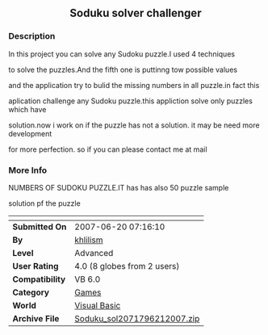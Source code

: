 ﻿<div align="center">

## Soduku solver challenger


</div>

### Description

In this project you can solve any Sudoku puzzle.I used 4 techniques

to solve the puzzles.And the fifth one is puttinng tow possible values

and the application try to bulid the missing numbers in all puzzle.in fact this

aplication challenge any Sudoku puzzle.this appliction solve only puzzles which have

solution.now i work on if the puzzle has not a solution. it may be need more development

for more perfection. so if you can please contact me at mail
 
### More Info
 
NUMBERS OF SUDOKU PUZZLE.IT has has also 50 puzzle sample

solution pf the puzzle


<span>             |<span>
---                |---
**Submitted On**   |2007-06-20 07:16:10
**By**             |[khlilism](https://github.com/Planet-Source-Code/PSCIndex/blob/master/ByAuthor/khlilism.md)
**Level**          |Advanced
**User Rating**    |4.0 (8 globes from 2 users)
**Compatibility**  |VB 6\.0
**Category**       |[Games](https://github.com/Planet-Source-Code/PSCIndex/blob/master/ByCategory/games__1-38.md)
**World**          |[Visual Basic](https://github.com/Planet-Source-Code/PSCIndex/blob/master/ByWorld/visual-basic.md)
**Archive File**   |[Soduku\_sol2071796212007\.zip](https://github.com/Planet-Source-Code/khlilism-soduku-solver-challenger__1-68855/archive/master.zip)








